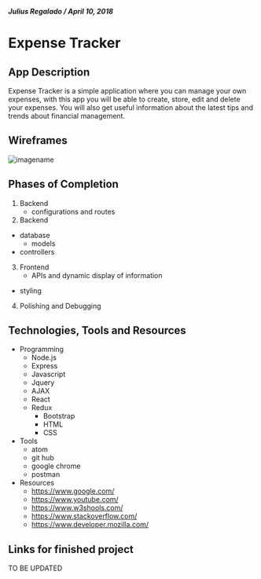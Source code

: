 ***Julius Regalado / April 10, 2018***
# Expense Tracker
## App Description
Expense Tracker is a simple application where you can manage your own expenses, with this app you will be able to create, store, edit and delete your expenses. You will also get useful information about the latest tips and trends about financial management.
## Wireframes
![imagename](./public/Wireframe.png)
## Phases of Completion
1. Backend
	- configurations and routes
2. Backend
  - database
	- models
  - controllers
3. Frontend
	- APIs and dynamic display of information
  - styling
4. Polishing and Debugging
## Technologies, Tools and Resources
- Programming
	- Node.js
	- Express
	- Javascript
	- Jquery
	- AJAX
	- React
  - Redux
	- Bootstrap
	- HTML
	- CSS
- Tools
	- atom
	- git hub
	- google chrome
	- postman
- Resources
	- https://www.google.com/
	- https://www.youtube.com/
	- https://www.w3shools.com/
	- https://www.stackoverflow.com/
	- https://www.developer.mozilla.com/
## Links for finished project
  TO BE UPDATED
